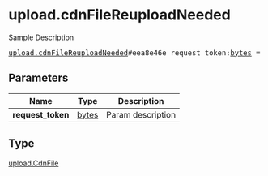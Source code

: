 # upload.cdnFileReuploadNeeded

Sample Description

<pre>
<a href="../constructor/upload.cdnFileReuploadNeeded.md">upload.cdnFileReuploadNeeded</a>#eea8e46e request_token:<a href="../type/bytes.md">bytes</a> = <a href="../type/upload.CdnFile.md">upload.CdnFile</a>;</pre>
## Parameters

| Name | Type | Description |
|------|:----:|-------------|
| **request_token** | <a href="../type/bytes.md">bytes</a> | Param description |

## Type

<a href="../type/upload.CdnFile.md">upload.CdnFile</a>
